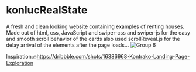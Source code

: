 # konlucRealState

A fresh and clean looking website containing examples of renting houses. Made out of html, css, JavaScript and swiper-css and swiper-js for the easy and smooth scroll behavior of the cards also used scrollReveal.js for the delay arrival of the elements after the page loads...
![Group 6](https://user-images.githubusercontent.com/63922607/167260489-ea00c03c-a71e-4e9d-86ba-cb3ebf1701df.jpg)

Inspiration:🔥https://dribbble.com/shots/16386968-Kontrako-Landing-Page-Exploration
